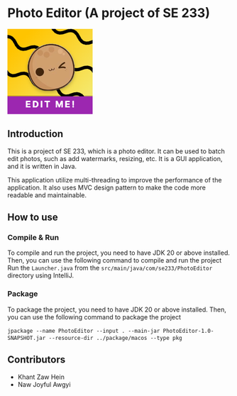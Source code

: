 # Photo Editor (A project of SE 233)

![Logo](./package/macos/PhotoEditor-background.png)

## Introduction
This is a project of SE 233, which is a photo editor. It can be used to batch edit photos, such as add watermarks, resizing, etc. It is a GUI application, and it is written in Java.

This application utilize multi-threading to improve the performance of the application. It also uses MVC design pattern to make the code more readable and maintainable.

## How to use
### Compile & Run
To compile and run the project, you need to have JDK 20 or above installed. Then, you can use the following command to compile and run the project
Run the `Launcher.java` from the `src/main/java/com/se233/PhotoEditor` directory using IntelliJ.

### Package
To package the project, you need to have JDK 20 or above installed. Then, you can use the following command to package the project

```shell
jpackage --name PhotoEditor --input . --main-jar PhotoEditor-1.0-SNAPSHOT.jar --resource-dir ../package/macos --type pkg
```

## Contributors
- Khant Zaw Hein
- Naw Joyful Awgyi